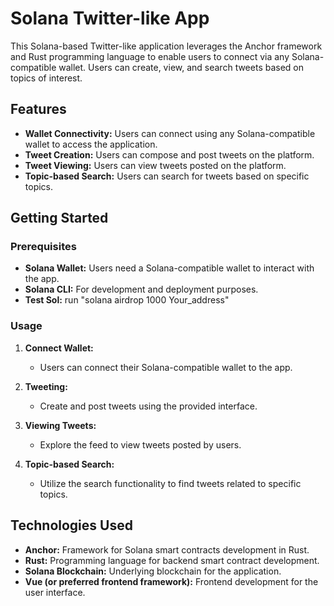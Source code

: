 # Solana Twitter-like App

This Solana-based Twitter-like application leverages the Anchor framework and Rust programming language to enable users to connect via any Solana-compatible wallet. Users can create, view, and search tweets based on topics of interest.

## Features

- **Wallet Connectivity:** Users can connect using any Solana-compatible wallet to access the application.
- **Tweet Creation:** Users can compose and post tweets on the platform.
- **Tweet Viewing:** Users can view tweets posted on the platform.
- **Topic-based Search:** Users can search for tweets based on specific topics.

## Getting Started

### Prerequisites

- **Solana Wallet:** Users need a Solana-compatible wallet to interact with the app.
- **Solana CLI:** For development and deployment purposes.
- **Test Sol:** run "solana airdrop 1000 Your_address"

### Usage

1. **Connect Wallet:**
   - Users can connect their Solana-compatible wallet to the app.
   
2. **Tweeting:**
   - Create and post tweets using the provided interface.

3. **Viewing Tweets:**
   - Explore the feed to view tweets posted by users.

4. **Topic-based Search:**
   - Utilize the search functionality to find tweets related to specific topics.

## Technologies Used

- **Anchor:** Framework for Solana smart contracts development in Rust.
- **Rust:** Programming language for backend smart contract development.
- **Solana Blockchain:** Underlying blockchain for the application.
- **Vue (or preferred frontend framework):** Frontend development for the user interface.
